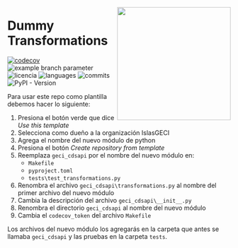 <a href="https://www.islas.org.mx/"><img src="https://www.islas.org.mx/img/logo.svg" align="right" width="256" /></a>
# Dummy Transformations
[![codecov](https://codecov.io/gh/IslasGECI/geci_cdsapi/graph/badge.svg?token=RY807ST1T1)](https://codecov.io/gh/IslasGECI/geci_cdsapi)
![example branch
parameter](https://github.com/IslasGECI/geci_cdsapi/actions/workflows/actions.yml/badge.svg)
![licencia](https://img.shields.io/github/license/IslasGECI/geci_cdsapi)
![languages](https://img.shields.io/github/languages/top/IslasGECI/geci_cdsapi)
![commits](https://img.shields.io/github/commit-activity/y/IslasGECI/geci_cdsapi)
![PyPI - Version](https://img.shields.io/pypi/v/geci_cdsapi)

Para usar este repo como plantilla debemos hacer lo siguiente:

1. Presiona el botón verde que dice _Use this template_
1. Selecciona como dueño a la organización IslasGECI
1. Agrega el nombre del nuevo módulo de python
1. Presiona el botón _Create repository from template_
1. Reemplaza `geci_cdsapi` por el nombre del nuevo módulo en:
    - `Makefile`
    - `pyproject.toml`
    - `tests\test_transformations.py`
1. Renombra el archivo `geci_cdsapi\transformations.py` al nombre del primer archivo del
   nuevo módulo
1. Cambia la descripción del archivo `geci_cdsapi\__init__.py`
1. Renombra el directorio `geci_cdsapi` al nombre del nuevo módulo
1. Cambia el `codecov_token` del archivo `Makefile`

Los archivos del nuevo módulo los agregarás en la carpeta que antes se llamaba
`geci_cdsapi` y las pruebas en la carpeta `tests`.
